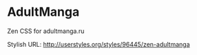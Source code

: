 # AdultManga

Zen CSS for adultmanga.ru

Stylish URL: [http://userstyles.org/styles/96445/zen-adultmanga
](http://userstyles.org/styles/96445/zen-adultmanga "http://userstyles.org/styles/96445/zen-adultmanga")
